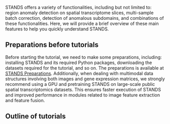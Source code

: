 STANDS offers a variety of functionalities, including but not limited to: region anomaly detection on spatial transcriptome slices, multi-sample batch correction, detection of anomalous subdomains, and combinations of these functionalities. Here, we will provide a brief overview of these main features to help you quickly understand STANDS.


## Preparations before tutorials
Before starting the tutorial, we need to make some preparations, including: installing STANDS and its required Python packages, downloading the datasets required for the tutorial, and so on. The preparations is available at [STANDS Preparations](/docs/start.md). Additionally, when dealing with multimodal data structures involving both images and gene expression matrices, we strongly recommend using a GPU and pretraining STANDS on large-scale public spatial transcriptomics datasets. This ensures faster execution of STANDS and improved performance in modules related to image feature extraction and feature fusion.


## Outline of tutorials

